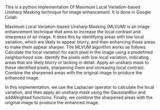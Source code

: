 This is a python implementation Of Maximum Local Variation-based Unsharp Masking technique for image enhancement. It is done in Google Colab.

Maximum Local Variation-based Unsharp Masking (MLVUM) is an image enhancement technique that aims to increase the local contrast and sharpness of an image. 
It does this by identifying areas with low local variation, which are likely to appear blurry, and then enhancing those areas to make them appear sharper. 
The MLVUM algorithm works as follows: Calculate the local variation for each pixel in the image using a predefined neighborhood size.
Identify the pixels with low local variation, indicating areas that are likely blurry or lacking in detail. Apply an unsharp mask to these identified pixels, 
sharpening them and increasing local contrast. Combine the sharpened areas with the original image to produce the enhanced image.

In this implementation, we use the Laplacian operator to calculate the local variation, and then apply an unsharp mask using the GaussianBlur and addWeighted functions.
Finally, we combine the sharpened areas with the original image to produce the enhanced image. 
